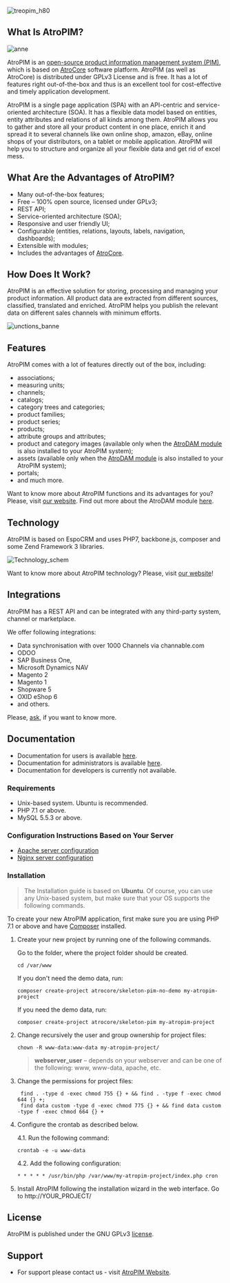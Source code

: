 ![treopim_h80](_assets/atropim_logo_color_340_64px.png)

## What Is AtroPIM?

![anne](_assets/atropim-banner.png)

AtroPIM is an [open-source product information management system (PIM)](https://atropim.com), which is based on [AtroCore](https://github.com/atrocore/atrocore) software platform. AtroPIM (as well as AtroCore) is distributed under GPLv3 License and is free. It has a lot of features right out-of-the-box and thus is an excellent tool for cost-effective and timely application development.

AtroPIM is a single page application (SPA) with an API-centric and service-oriented architecture (SOA). It has a flexible data model based on entities, entity attributes and relations of all kinds among them. AtroPIM allows you to gather and store all your product content in one place, enrich it and spread it to several channels like own online shop, amazon, eBay, online shops of your distributors, on a tablet or mobile application. AtroPIM will help you to structure and organize all your flexible data and get rid of excel mess. 

## What Are the Advantages of AtroPIM?

- Many out-of-the-box features;
- Free – 100% open source, licensed under GPLv3;
- REST API;
- Service-oriented architecture (SOA);
- Responsive and user friendly UI;
- Configurable (entities, relations, layouts, labels, navigation, dashboards);
- Extensible with modules;
- Includes the advantages of [AtroCore](https://github.com/atrocore/atrocore).

## How Does It Work?

AtroPIM is an effective solution for storing, processing and managing your product information. All product data are extracted from different sources, classified, translated and enriched. AtroPIM helps you publish the relevant data on different sales channels with minimum efforts. 

![unctions_banne](_assets/how_it_works_scheme_en.png)

## Features

AtroPIM comes with a lot of features directly out of the box, including:

- associations;
- measuring units;
- channels;
- catalogs;
- category trees and categories;
- product families;
- product series;
- products;
- attribute groups and attributes;
- product and category images (available only when the [AtroDAM module](https://atrodam.com) is also installed to your AtroPIM system);
- assets (available only when the [AtroDAM module](https://atrodam.com) is also installed to your AtroPIM system);  
- portals;
- and much more.

Want to know more about AtroPIM functions and its advantages for you? Please, visit [our website](http://atropim.com). Find out more about the AtroDAM module [here](https://atrodam.com).

## Technology

AtroPIM is based on EspoCRM and uses PHP7, backbone.js, composer and some Zend Framework 3 libraries.

![Technology_schem](_assets/technologie-scheme-eng.png)

Want to know more about AtroPIM technology? Please, visit [our website](http://atropim.com/technology)!

## Integrations

AtroPIM has a REST API and can be integrated with any third-party system, channel or marketplace. 

We offer following integrations:

- Data synchronisation with over 1000 Channels via channable.com
- ODOO
- SAP Business One,
- Microsoft Dynamics NAV
- Magento 2
- Magento 1
- Shopware 5
- OXID eShop 6
- and others.

Please, [ask](https://atropim.com/contact), if you want to know more.

## Documentation

- Documentation for users is available [here](https://github.com/atrocore/atropim-docs/tree/master/en/user-guide).
- Documentation for administrators is available [here](https://github.com/atrocore/atropim-docs/tree/master/en/administration).
- Documentation for developers is currently not available.

### Requirements

* Unix-based system. Ubuntu is recommended.
* PHP 7.1 or above.
* MySQL 5.5.3 or above.

### Configuration Instructions Based on Your Server

- [Apache server configuration](https://github.com/atrocore/atrocore-docs/blob/master/en/administration/apache-server-configuration.md)
- [Nginx server configuration](https://github.com/atrocore/atrocore-docs/blob/master/en/administration/nginx-server-configuration.md)

### Installation

> The Installation guide is based on **Ubuntu**. Of course, you can use any Unix-based system, but make sure that your OS supports the following commands.<br/>

To create your new AtroPIM application, first make sure you are using PHP 7.1 or above and have [Composer](https://getcomposer.org/download/) installed.

1. Create your new project by running one of the following commands.

   Go to the folder, where the project folder should be created.
   ```
   cd /var/www
   ```
   
   If you don't need the demo data, run:
   ```
   composer create-project atrocore/skeleton-pim-no-demo my-atropim-project
   ```
   If you need the demo data, run:
    ```
   composer create-project atrocore/skeleton-pim my-atropim-project
   ```   
2. Change recursively the user and group ownership for project files: 
   ```
   chown -R www-data:www-data my-atropim-project/
   ```
   >**webserver_user** – depends on your webserver and can be one of the following: www, www-data, apache, etc.   

3. Change the permissions for project files: 
   ```
    find . -type d -exec chmod 755 {} + && find . -type f -exec chmod 644 {} +;
    find data custom -type d -exec chmod 775 {} + && find data custom -type f -exec chmod 664 {} +
   ```

4. Configure the crontab as described below.

   4.1. Run the following command:
      ```
      crontab -e -u www-data
      ```
   4.2. Add the following configuration:
      ```
      * * * * * /usr/bin/php /var/www/my-atropim-project/index.php cron
      ```      

5. Install AtroPIM following the installation wizard in the web interface. Go to http://YOUR_PROJECT/
     
## License

AtroPIM is published under the GNU GPLv3 [license](LICENSE.txt).

## Support

- For support please contact us - visit [AtroPIM Website](http://atropim.com).
